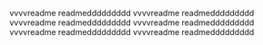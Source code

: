 vvvvreadme readmeddddddddd
vvvvreadme readmeddddddddd
vvvvreadme readmeddddddddd
vvvvreadme readmeddddddddd
vvvvreadme readmeddddddddd
vvvvreadme readmeddddddddd
